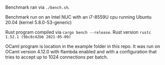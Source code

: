 Benchmark ran via `./bench.sh`.

Benchmark run on an Intel NUC with an i7-8559U cpu running Ubuntu 20.04 (kernel 5.8.0-53-generic)

Rust program compiled via `cargo bench --release`. Rust version `rustc 1.52.1 (9bc8c42bb 2021-05-09)`

OCaml program is location in the example folder in this repo. It was run on OCaml version 4.12.0 with flambda enabled and with a configuration that tries to accept up to 1024 connections per batch.
